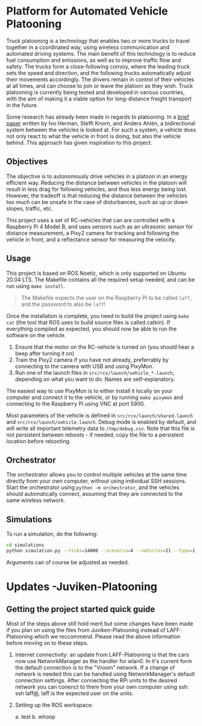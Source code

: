 # Platform for Automated Vehicle Platooning
Truck platooning is a technology that enables two or more trucks to travel together in a coordinated way, using wireless communication and automated driving systems. The main benefit of this technology is to reduce fuel consumption and emissions, as well as to improve traffic flow and safety. The trucks form a close-following convoy, where the leading truck sets the speed and direction, and the following trucks automatically adjust their movements accordingly. The drivers remain in control of their vehicles at all times, and can choose to join or leave the platoon as they wish. Truck platooning is currently being tested and developed in various countries, with the aim of making it a viable option for long-distance freight transport in the future.

Some research has already been made in regards to platooning. In a [brief paper](https://www.sciencedirect.com/science/article/abs/pii/S0005109817301838) written by Ivo Herman, Steffi Knorn, and Anders Ahlén, a bidirectional system between the vehicles is looked at. For such a system, a vehicle does not only react to what the vehicle in front is doing, but also the vehicle behind. This approach has given inspiration to this project.

## Objectives
The objective is to autonomously drive vehicles in a platoon in an energy efficient way. Reducing the distance between vehicles in the platoon will result in less drag for following vehicles, and thus less energy being lost. However, the tradeoff is that reducing the distance between the vehicles too much can be unsafe in the case of disturbances, such as up or down slopes, traffic, etc.

This project uses a set of RC-vehicles that can are controlled with a Raspberry Pi 4 Model B, and uses sensors such as an ultrasonic sensor for distance measurement, a Pixy2 camera for tracking and following the vehicle in front, and a reflectance sensor for measuring the velocity.

## Usage
This project is based on ROS Noetic, which is only supported on Ubuntu 20.04 LTS. The Makefile contains all the required setup needed, and can be run using `make install`.

> The Makefile expects the user on the Raspberry Pi to be called `laff`, and the password to also be `laff`!

Once the installation is complete, you need to build the project using `make cat` (the tool that ROS uses to build source files is called catkin). If everything compiled as expected, you should now be able to run the software on the vehicle.

1. Ensure that the motor on the RC-vehicle is turned on (you should hear a beep after turning it on)
2. Train the Pixy2 camera if you have not already, preferrably by connecting to the camera with USB and using PixyMon.
2. Run one of the launch files in `src/rcv/launch/vehicle_*.launch`, depending on what you want to do. Names are self-explanatory.

The easiest way to use PixyMon is to either install it locally on your computer and connect it to the vehicle, or by running `make pixymon` and connecting to the Raspberry Pi using VNC at port 5900.

Most parameters of the vehicle is defined in `src/rcv/launch/shared.launch` and `src/rcv/launch/vehicle.launch`. Debug mode is enabled by default, and will write all important telemetry data to `/tmp/debug.csv`. Note that this file is not persistent between reboots - if needed, copy the file to a persistent location before rebooting.

## Orchestrator
The orchestrator allows you to control multiple vehicles at the same time directly from your own computer, without using individual SSH sessions. Start the orchestrator using `python -m orchestrator`, and the vehicles should automatically connect, assuming that they are connected to the same wireless network.

## Simulations
To run a simulation, do the following:
```bash
cd simulations
python simulation.py --ticks=14000 --scenario=4 --vehicles=21 --type=1 --model=5 --period=0.01`
```
Arguments can of course be adjusted as needed.

# Updates -Juviken-Platooning

## Getting the project started quick guide
Most of the steps above still hold merit but some changes have been made if you plan on using the files from Juviken-Platooning instead of LAFF-Platooning which we reccommend. Please read the above information before moving on to these steps. 

1. Internet connectivity: an update from LAFF-Platooning is that the cars now use NetworkManager as the handler for wlan0. In it's current form the default connection is to the "Vroom" network. If a change of network is needed this can be handled using NetworkManager's default connection settings. After connecting the RPi units to the desired network you can conenct to them from your own computer using ssh: ssh laff@<ip-of-pi>, laff is the expected user on the units. 

2. Setting up the ROS workspace: 

    a. test
    b. whoop